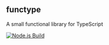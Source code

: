 ## functype

A small functional library for TypeScript

[![Node.js Build](https://github.com/jordanburke/functype/actions/workflows/pnpm-build.yml/badge.svg)](https://github.com/jordanburke/functype/actions/workflows/pnpm-build.yml)
